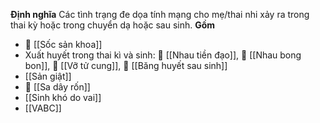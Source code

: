 **Định nghĩa**
Các tình trạng đe dọa tính mạng cho mẹ/thai nhi xảy ra trong thai kỳ hoặc trong chuyển dạ hoặc sau sinh.
**Gồm**
- 🐢 [[Sốc sản khoa]]
- Xuất huyết trong thai kì và sinh: 🐢 [[Nhau tiền đạo]], 🐢 [[Nhau bong bon]], 🐢 [[Vỡ tử cung]], 🐢 [[Băng huyết sau sinh]]
- [[Sản giật]]
- 🐢 [[Sa dây rốn]]
- [[Sinh khó do vai]]
- [[VABC]]